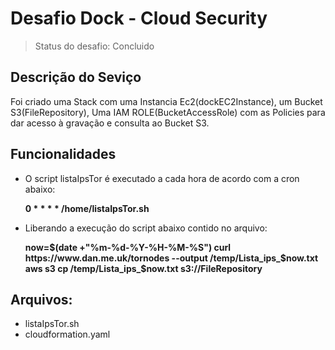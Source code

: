 # Desafio Dock - Cloud Security

> Status do desafio: Concluido

## Descrição do Seviço

Foi criado uma Stack com uma Instancia Ec2(dockEC2Instance), um Bucket S3(FileRepository), Uma IAM ROLE(BucketAccessRole)
com as Policies para dar acesso à gravação e consulta ao Bucket S3.

## Funcionalidades

- O script listaIpsTor é executado a cada hora de acordo com a cron abaixo:
  
  **0 * * * *  /home/listaIpsTor.sh**
  
- Liberando a execução do script abaixo contido no arquivo:

  **now=$(date +"%m-%d-%Y-%H-%M-%S")
    curl https://www.dan.me.uk/tornodes --output /temp/Lista_ips_$now.txt
    aws s3 cp /temp/Lista_ips_$now.txt s3://FileRepository**
    

 ## Arquivos:
 - listaIpsTor.sh
 - cloudformation.yaml

